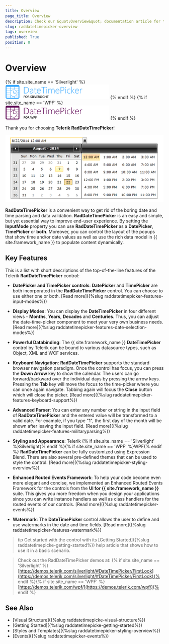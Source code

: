 ```yaml
---
title: Overview
page_title: Overview
description: Check our &quot;Overview&quot; documentation article for the RadDateTimePicker {{ site.framework_name }} control.
slug: raddatetimepicker-overview
tags: overview
published: True
position: 0
---
```


# Overview

{% if site.site_name == 'Silverlight' %}
![RadDateTimePicker for Silverlight Icon](images/RadDateTimePicker_Overview_01.png)
{% endif %}
{% if site.site_name == 'WPF' %}
![RadDateTimePicker for WPF Icon](images/RadDateTimePicker_Overview_01_WPF.png)
{% endif %}

Thank you for choosing __Telerik RadDateTimePicker__!        

![Rad Date Time Picker Overview](images/RadDateTimePicker_Overview_02.png)

__RadDateTimePicker__ is a convenient way to get rid of the boring date and time parsing and data validation. __RadDateTimePicker__ is an easy and simple, but yet essential way to improve end-user experience. By setting the **InputMode** property you can use __RadDateTimePicker__ as a __DatePicker__, __TimePicker__ or __both__. Moreover, you can control the layout of the popups that show time and/or date values as well as use the rich data model in {{ site.framework_name }} to populate content dynamically.

## Key Features

This is a list with short descriptions of the top-of-the-line features of the Telerik __RadDateTimePicker__ control:        

* __DatePicker and TimePicker controls__: __DatePicker__ and __TimePicker__ are both incorporated in the __RadDateTimePicker__ control. You can choose to use either one or both. [Read more]({%slug raddatetimepicker-features-input-modes%})

* __Display Modes__: You can display the __DateTimePicker__ in four different views - **Months**, **Years**, **Decades** and **Centuries**. Thus, you can adjust the date-time-picker component to meet your very own business needs. [Read more]({%slug raddatetimepicker-features-date-selection-modes%})

* __Powerful Databinding__: The {{ site.framework_name }} __DateTimePicker__ control by Telerik can be bound to various datasource types, such as Object, XML and WCF services.          

* __Keyboard Navigation__: __RadDateTimePicker__ supports the standard browser navigation paradigm. Once the control has focus, you can press the **Down Arrow** key to show the calendar. The users can go forward/backward over the individual days by pressing the arrow keys. Pressing the **Tab** key will move the focus to the time-picker where you can once again navigate. Tabbing again will focus the **Close** button which will close the picker. [Read more]({%slug raddatetimepicker-features-keyboard-support%})

* __Advanced Parser__: You can enter any number or string in the input field of __RadDateTimePicker__ and the entered value will be transformed to a valid date.  For example, if you type "1", the first day of the month will be shown after leaving the input field. [Read more]({%slug raddatetimepicker-features-militaryparsing%})

* __Styling and Appearance__: Telerik {% if site.site_name == 'Silverlight' %}Silverlight{% endif %}{% if site.site_name == 'WPF' %}WPF{% endif %} __RadDateTimePicker__ can be fully customized using Expression Blend. There are also several pre-defined themes that can be used to style the control. [Read more]({%slug raddatetimepicker-styling-overview%})

* __Enhanced Routed Events Framework__: To help your code become even more elegant and concise, we implemented an Enhanced Routed Events Framework for the controls from the __UI for {{ site.framework_name }}__ suite.  This gives you more freedom when you design your applications since you can write instance handlers as well as class handlers for the routed events of our controls. [Read more]({%slug raddatetimepicker-events%})

* __Watermark__: The __DateTimePicker__ control allows the user to define and use watermarks in the date and time fields. [Read more]({%slug raddatetimepicker-features-watermark%})

>tip Get started with the control with its [Getting Started]({%slug raddatetimepicke-getting-started%}) help article that shows how to use it in a basic scenario.

>Check out the RadDateTimePicker demos at: {% if site.site_name == 'Silverlight' %}[https://demos.telerik.com/silverlight/#DateTimePicker/FirstLook](https://demos.telerik.com/silverlight/#DateTimePicker/FirstLook){% endif %}{% if site.site_name == 'WPF' %}[https://demos.telerik.com/wpf/](https://demos.telerik.com/wpf/){% endif %}

## See Also

* [Visual Structure]({%slug raddatetimepicke-visual-structure%})
* [Getting Started]({%slug raddatetimepicke-getting-started%})
* [Styles and Templates]({%slug raddatetimepicker-styling-overview%})
* [Events]({%slug raddatetimepicker-events%})
